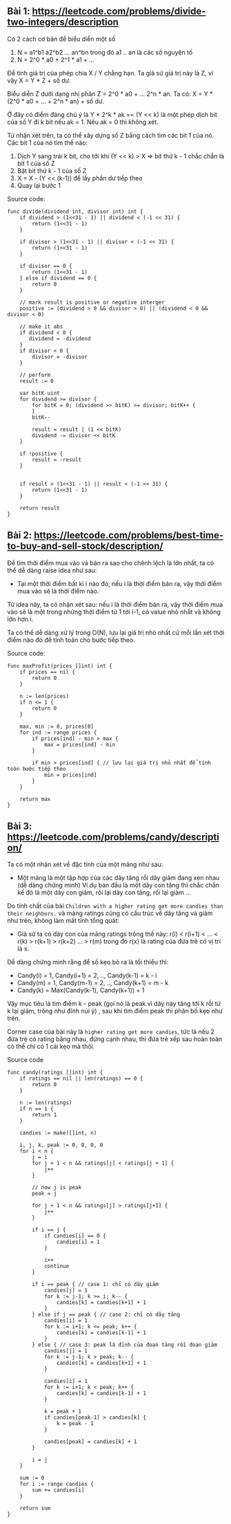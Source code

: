 ## Bài 1: https://leetcode.com/problems/divide-two-integers/description

Có 2 cách cơ bản để biểu diễn một số
1. N = a1^b1 a2^b2 ... an^bn trong đó a1 .. an là các số nguyên tố
2. N = 2^0 * a0 + 2^1 * a1 + ...

Để tính giá trị của phép chia X / Y chẳng hạn. Ta giả sử giá trị này là Z, vì vậy X = Y * Z + số dư. 

Biểu diễn Z dưới dạng nhị phân Z = 2^0 * a0 + ... 2^n * an. Ta có: X = Y * (2^0 * a0 + ... + 2^n * an) + số dư.

Ở đây có điểm đáng chú ý là Y * 2^k * ak == (Y << k) là một phép dịch bit của số Y đi k bit nếu ak = 1. Nếu ak = 0 thì không xét.

Từ nhận xét trên, ta có thể xây dựng số Z bằng cách tìm các bit 1 của nó. Các bit 1 của nó tìm thế nào:
1. Dịch Y sang trái k bit, cho tới khi (Y << k) > X 
=> bit thứ k - 1 chắc chắn là bit 1 của số Z
2. Bật bit thứ k - 1 của số Z
3. X = X - (Y << (k-1)) để lấy phần dư tiếp theo
4. Quay lại bước 1

Source code:
```
func divide(dividend int, divisor int) int {
    if dividend > (1<<31 - 1) || dividend < (-1 << 31) {
        return (1<<31 - 1)
    }
    
    if divisor > (1<<31 - 1) || divisor < (-1 << 31) {
        return (1<<31 - 1)
    }
    
    if divisor == 0 {
        return (1<<31 - 1)
    } else if dividend == 0 {
        return 0
    } 
    
    // mark result is positive or negative interger
    positive := (dividend > 0 && divisor > 0) || (dividend < 0 && divisor < 0)
    
    // make it abs
    if dividend < 0 {
       dividend = -dividend 
    }
    if divisor < 0 {
        divisor = -divisor
    }
    
    // perform
    result := 0
    
    var bitK uint
    for dividend >= divisor {
        for bitK = 0; (dividend >> bitK) >= divisor; bitK++ {
        }
        bitK--
        
        result = result | (1 << bitK)
        dividend -= divisor << bitK
    }
    
    if !positive {
        result = -result
    }
    
    
    if result > (1<<31 - 1) || result < (-1 << 31) {
        return (1<<31 - 1)
    }
    
    return result
}
```

## Bài 2: https://leetcode.com/problems/best-time-to-buy-and-sell-stock/description/

Để tìm thời điểm mua vào và bán ra sao cho chênh lệch là lớn nhất, ta có thể dễ dàng raise idea như sau:
* Tại một thời điểm bất kì i nào đó, nếu i là thời điểm bán ra, vậy thời điểm mua vào sẽ là thời điểm nào.

Từ idea này, ta có nhận xét sau: nếu i là thời điểm bán ra, vậy thời điểm mua vào sẽ là một trong những thời điểm từ 1 tới i-1, có value nhỏ nhất và không lớn hơn i.

Ta có thể dễ dàng xử lý trong O(N), lưu lại giá trị nhỏ nhất cứ mỗi lần xét thời điểm nào đó để tính toán cho bước tiếp theo.

Source code:

```
func maxProfit(prices []int) int {
    if prices == nil {
        return 0
    }
    
    n := len(prices)
    if n <= 1 {
        return 0
    }
    
    max, min := 0, prices[0]
    for ind := range prices {
        if prices[ind] - min > max {
            max = prices[ind] - min
        }
        
        if min > prices[ind] { // lưu lại giá trị nhỏ nhất để tính toán bước tiếp theo
            min = prices[ind]
        }
    }
    
    return max
}
```

## Bài 3: https://leetcode.com/problems/candy/description/

Ta có một nhận xét về đặc tính của một mảng như sau:
* Một mảng là một tập hợp của các dãy tăng rồi dãy giảm đang xen nhau (dễ dàng chứng minh)
Ví dụ ban đầu là một dãy con tăng thì chắc chắn kế đó là một dãy con giảm, rồi lại dãy con tăng, rồi lại giảm ...

Do tính chất của bài `Children with a higher rating get more candies than their neighbors.`
và mảng ratings cũng có cấu trúc về dãy tăng và giảm như trên, không làm mất tính tổng quát:

- Giả sử ta có dãy con của mảng ratings trông thế này: r(i) < r(i+1) < ... < r(k) > r(k+1) > r(k+2) ... > r(m)
trong đó r(x) là rating của đứa trẻ có vị trí là x.

Dễ dàng chứng minh rằng để số kẹo bỏ ra là tối thiểu thì:
* Candy(i) = 1, Candy(i+1) = 2, .., Candy(k-1) = k - i
* Candy(m) = 1, Candy(m-1) = 2, .., Candy(k+1) = m - k
* Candy(k) = Max(Candy(k-1), Candy(k+1)) + 1

Vậy mục tiêu là tìm điểm k - peak (gọi nó là peak vì dãy này tăng tới k rồi từ k lại giảm, trông như đỉnh núi ý)
, sau khi tìm điểm peak thì phân bố kẹo như trên.

Corner case của bài này là `higher rating get more candies`, tức là nếu 2 đứa trẻ có rating bằng nhau, đứng cạnh nhau,
thì đứa trẻ xếp sau hoàn toàn có thể chỉ có 1 cái kẹo mà thôi.

Source code

```
func candy(ratings []int) int {
    if ratings == nil || len(ratings) == 0 {
        return 0
    }
    
    n := len(ratings)
    if n == 1 {
        return 1
    }
    
    candies := make([]int, n)
    
    i, j, k, peak := 0, 0, 0, 0
    for i < n {
        j = i
        for j + 1 < n && ratings[j] < ratings[j + 1] {
            j++ 
        }
        
        // now j is peak
        peak = j
        
        for j + 1 < n && ratings[j] > ratings[j+1] {
            j++
        }
        
        if i == j {
            if candies[i] == 0 {
                candies[i] = 1
            }
            
            i++
            continue
        }
        
        if i == peak { // case 1: chỉ có dãy giảm
            candies[j] = 1
            for k := j-1; k >= i; k-- {
                candies[k] = candies[k+1] + 1
            }
        } else if j == peak { // case 2: chỉ có dãy tăng
            candies[i] = 1
            for k := i+1; k <= peak; k++ {
                candies[k] = candies[k-1] + 1
            }
        } else { // case 3: peak là đỉnh của đoạn tăng rồi đoạn giảm
            candies[j] = 1
            for k := j-1; k > peak; k-- {
                candies[k] = candies[k+1] + 1
            }
            
            candies[i] = 1
            for k := i+1; k < peak; k++ {
                candies[k] = candies[k-1] + 1
            }
            
            k = peak + 1
            if candies[peak-1] > candies[k] {
                k = peak - 1
            }
            
            candies[peak] = candies[k] + 1
        }
        
        i = j
    }
    
    sum := 0
    for i := range candies {
        sum += candies[i]
    }
    
    return sum
}
```
